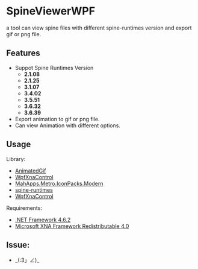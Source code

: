 # SpineViewerWPF
a tool can view spine files with different spine-runtimes version and export gif or png file.

## Features
* Suppot Spine Runtimes Version 
  * **2.1.08**
  * **2.1.25**
  * **3.1.07**
  * **3.4.02**
  * **3.5.51**
  * **3.6.32**
  * **3.6.39**
* Export animation to gif or png file.
* Can view Animation with different options.


## Usage

Library:
- [AnimatedGif](https://github.com/mrousavy/AnimatedGif)
- [WpfXnaControl](https://github.com/erickeek/WpfXnaControl)
- [MahApps.Metro.IconPacks.Modern](https://github.com/MahApps/MahApps.Metro.IconPacks)
- [spine-runtimes](https://github.com/EsotericSoftware/spine-runtimes)
- [WpfXnaControl](https://github.com/erickeek/WpfXnaControl)


Requirements:
- [.NET Framework 4.6.2](http://go.microsoft.com/fwlink/?linkid=780600)
- [Microsoft XNA Framework Redistributable 4.0](https://www.microsoft.com/en-us/download/details.aspx?id=20914)

## Issue:
*  \_(:3」∠)\_
